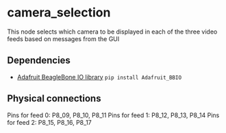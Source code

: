 # camera_selection
This node selects which camera to be displayed in each of the three video feeds based on messages from the GUI

## Dependencies
* [Adafruit BeagleBone IO library](https://learn.adafruit.com/setting-up-io-python-library-on-beaglebone-black/installation-on-ubuntu) 
`pip install Adafruit_BBIO`

## Physical connections
Pins for feed 0: P8_09, P8_10, P8_11
Pins for feed 1: P8_12, P8_13, P8_14
Pins for feed 2: P8_15, P8_16, P8_17
